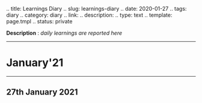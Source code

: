 .. title: Learnings Diary
.. slug: learnings-diary
.. date: 2020-01-27 
.. tags: diary
.. category: diary
.. link: 
.. description: 
.. type: text
.. template: page.tmpl
.. status: private

**Description** : *daily learnings are reported here*

***
<!-- TEASER_END -->

# January'21
---
## 27th January 2021
